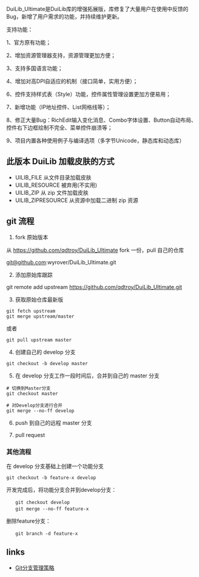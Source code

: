 DuiLib_Ultimate是DuiLib库的增强拓展版，库修复了大量用户在使用中反馈的Bug，新增了用户需求的功能，并持续维护更新。

支持功能：

1、官方原有功能；

2、增加资源管理器支持，资源管理更加方便；

3、支持多国语言功能；

4、增加对高DPI自适应的机制（接口简单，实用方便）；

6、控件支持样式表（Style）功能，控件属性管理设置更加方便易用；

7、新增功能（IP地址控件、List网格线等）；

8、修正大量Bug：RichEdit输入变化消息、Combo字体设置、Button自动布局、控件右下边框绘制不完全、菜单控件崩溃等；

9、项目内置各种使用例子与编译选项（多字节Unicode，静态库和动态库）


## 此版本 DuiLib 加载皮肤的方式

- UILIB_FILE            从文件目录加载皮肤
- UILIB_RESOURCE        被弃用(不实用)
- UILIB_ZIP             从 zip 文件加载皮肤
- UILIB_ZIPRESOURCE     从资源中加载二进制 zip 资源


## git 流程

1. fork 原始版本

从 https://github.com/qdtroy/DuiLib_Ultimate fork 一份，pull 自己的仓库

git@github.com:wyrover/DuiLib_Ultimate.git

2. 添加原始库跟踪

git remote add upstream https://github.com/qdtroy/DuiLib_Ultimate.git

3. 获取原始仓库最新版

```
git fetch upstream
git merge upstream/master 
```

或者
```
git pull upstream master
```

4. 创建自己的 develop 分支

```
git checkout -b develop master
```


5. 在 develop 分支工作一段时间后，合并到自己的 master 分支

```
# 切换到Master分支
git checkout master

# 对Develop分支进行合并
git merge --no-ff develop
```

6. push 到自己的远程 master 分支


7. pull request


### 其他流程


在 develop 分支基础上创建一个功能分支
```
git checkout -b feature-x develop
```

开发完成后，将功能分支合并到develop分支：
```
　　git checkout develop
　　git merge --no-ff feature-x
```
删除feature分支：
```
　　git branch -d feature-x
```

## links

- [Git分支管理策略](http://www.ruanyifeng.com/blog/2012/07/git.html)